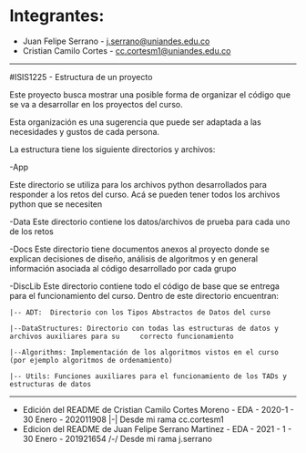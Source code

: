 # Integrantes:

* Juan Felipe Serrano    - j.serrano@uniandes.edu.co
* Cristian Camilo Cortes - cc.cortesm1@uniandes.edu.co

-------------------

#ISIS1225 - Estructura de un proyecto

Este proyecto busca mostrar una posible forma de organizar el código que se va a desarrollar en los proyectos del curso.

Esta organización es una sugerencia que puede ser adaptada a  las necesidades y gustos de cada persona.

La estructura tiene los siguiente directorios y archivos:

-App

Este directorio se utiliza para los archivos python desarrollados para responder a los retos del curso. Acá se pueden tener todos los archivos python que se necesiten

-Data
Este directorio contiene los datos/archivos de prueba para cada uno de los retos

-Docs
Este directorio tiene documentos anexos al proyecto donde se explican decisiones de diseño, análisis de algoritmos y en general información asociada al código desarrollado por cada grupo

-DiscLib
Este directorio contiene todo el código de base que se entrega para el funcionamiento del curso.  Dentro de este directorio encuentran:
    
    |-- ADT:  Directorio con los Tipos Abstractos de Datos del curso

    |--DataStructures: Directorio con todas las estructuras de datos y archivos auxiliares para su     correcto funcionamiento

    |--Algorithms: Implementación de los algoritmos vistos en el curso (por ejemplo algoritmos de ordenamiento)

    |-- Utils: Funciones auxiliares para el funcionamiento de los TADs y estructuras de datos

-------------------

* Edición del README de Cristian Camilo Cortes Moreno - EDA - 2020-1 - 30 Enero - 202011908 |-| Desde mi rama cc.cortesm1
* Edicion del README de Juan Felipe Serrano Martinez - EDA - 2021 - 1 - 30 Enero - 201921654 /-/ Desde mi rama j.serrano 